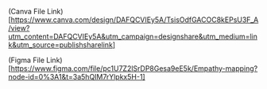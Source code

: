 (Canva File Link)[https://www.canva.com/design/DAFQCVIEy5A/TsisOdfGACOC8kEPsU3F_A/view?utm_content=DAFQCVIEy5A&utm_campaign=designshare&utm_medium=link&utm_source=publishsharelink]

(Figma File Link)[https://www.figma.com/file/pc1U7Z2lSrDP8Gesa9eE5k/Empathy-mapping?node-id=0%3A1&t=3a5hQIM7rYlpkx5H-1]
